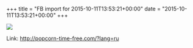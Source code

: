 +++
title = "FB import for 2015-10-11T13:53:21+00:00"
date = "2015-10-11T13:53:21+00:00"
+++

<img src="https://external.xx.fbcdn.net/safe_image.php?d=AQDfUUFiNv4gYwcN&w=130&h=130&url=http%3A%2F%2Fpopcorn-time-free.com%2Fimages%2Fheader-ui.jpg&cfs=1&_nc_hash=AQCwfn2Cb6r5eEA6" />


Link: <a href="http://popcorn-time-free.com/?lang=ru">http://popcorn-time-free.com/?lang=ru</a>

